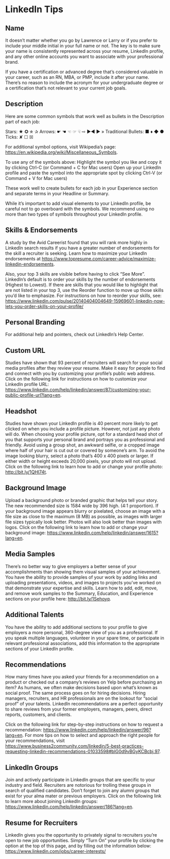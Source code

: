 # LinkedIn Tips

## Name

It doesn’t matter whether you go by Lawrence or Larry or if you prefer to include your middle initial in your full name or not. The key is to make sure your name is consistently represented across your resume, LinkedIn profile, and any other online accounts you want to associate with your professional brand.

If you have a certification or advanced degree that’s considered valuable in your career, such as an RN, MBA, or PMP, include it after your name. There’s no reason to include the acronym for your undergraduate degree or a certification that’s not relevant to your current job goals.

## Description

Here are some common symbols that work well as bullets in the Description part of each job:

Stars: ★ ✪ ✯ ✰
Arrows: ☛ ☚ ☜ ☞ ☟ ⇨ ►◄ ► »
Traditional Bullets: ■ ♦ ◆ ●
Ticks:   ✘ ☐   ☒

For additional symbol options, visit Wikipedia’s page: <https://en.wikipedia.org/wiki/Miscellaneous_Symbols>.

To use any of the symbols above:
Highlight the symbol you like and copy it by clicking Ctrl-C (or Command + C for Mac users)
Open up your LinkedIn profile and paste the symbol into the appropriate spot by clicking Ctrl-V (or Command + V for Mac users)

These work well to create bullets for each job in your Experience section and separate terms in your Headline or Summary.

While it’s important to add visual elements to your LinkedIn profile, be careful not to go overboard with the symbols. We recommend using no more than two types of symbols throughout your LinkedIn profile.

## Skills & Endorsements

A study by the Avid Careerist found that you will rank more highly in LinkedIn search results if you have a greater number of endorsements for the skill a recruiter is seeking. Learn how to maximize your LinkedIn endorsements at <https://www.topresume.com/career-advice/maximize-linkedin-endorsements>.

Also, your top 3 skills are visible before having to click “See More”. LinkedIn’s default is to order your skills by the number of endorsements (Highest to Lowest). If there are skills that you would like to highlight that are not listed in your top 3, use the Reorder function to move up those skills you’d like to emphasize. For instructions on how to reorder your skills, see: <https://www.linkedin.com/pulse/20140404004649-15969601-linkedin-now-lets-you-order-skills-on-your-profile/>

## Personal Branding

For additional help and pointers, check out LinkedIn’s Help Center.

## Custom URL

Studies have shown that 93 percent of recruiters will search for your social media profiles after they review your resume. Make it easy for people to find and connect with you by customizing your profile’s public web address. Click on the following link for instructions on how to customize your LinkedIn profile URL: <https://www.linkedin.com/help/linkedin/answer/87/customizing-your-public-profile-url?lang=en>.

## Headshot

Studies have shown your LinkedIn profile is 40 percent more likely to get clicked on when you include a profile picture. However, not just any photo will do. When choosing your profile picture, opt for a standard head shot of you that supports your personal brand and portrays you as professional and friendly. Avoid using a group shot, an awkward selfie, or a cropped image where half of your hair is cut out or covered by someone’s arm. To avoid the image looking blurry, select a photo that’s 400 x 400 pixels or larger. If either width or height exceeds 20,000 pixels, your photo will not upload. Click on the following link to learn how to add or change your profile photo: <http://bit.ly/1QHI74t>.

## Background Image

Upload a background photo or branded graphic that helps tell your story. The new recommended size is 1584 wide by 396 high. (4:1 proportion). If your background image appears blurry or pixelated, choose an image with a file size as close to the maximum (8 MB) as possible, as images with larger file sizes typically look better. Photos will also look better than images with logos. Click on the following link to learn how to add or change your background image: <https://www.linkedin.com/help/linkedin/answer/1615?lang=en>.

## Media Samples

There’s no better way to give employers a better sense of your accomplishments than showing them visual samples of your achievement. You have the ability to provide samples of your work by adding links and uploading presentations, videos, and images to projects you’ve worked on that demonstrate your expertise and skills. Learn how to add, edit, move, and remove work samples to the Summary, Education, and Experience sections on your profile here: <http://bit.ly/1Sehoyq>.

## Additional Talents

You have the ability to add additional sections to your profile to give employers a more personal, 360-degree view of you as a professional. If you speak multiple languages, volunteer in your spare time, or participate in relevant professional associations, add this information to the appropriate sections of your LinkedIn profile. 

## Recommendations

How many times have you asked your friends for a recommendation on a product or checked out a company’s reviews on Yelp before purchasing an item? As humans, we often make decisions based upon what’s known as social proof. The same process goes on for hiring decisions. Hiring managers, recruiters, and HR professionals are on the lookout for “social proof” of your talents. LinkedIn recommendations are a perfect opportunity to share reviews from your former employers, managers, peers, direct reports, customers, and clients.

Click on the following link for step-by-step instructions on how to request a recommendation: <https://www.linkedin.com/help/linkedin/answer/96?lang=en>. For more tips on how to select and approach the right people for your recommendations, visit <https://www.business2community.com/linkedin/5-best-practices-requesting-linkedin-recommendations-01033598#blG0d9vBGyKCBcbj.97>.

## LinkedIn Groups

Join and actively participate in LinkedIn groups that are specific to your industry and field. Recruiters are notorious for trolling these groups in search of qualified candidates. Don’t forget to join any alumni groups that exist for your alma mater or previous employers. Click on the following link to learn more about joining LinkedIn groups: <https://www.linkedin.com/help/linkedin/answer/186?lang=en>.

## Resume for Recruiters

LinkedIn gives you the opportunity to privately signal to recruiters you’re open to new job opportunities. Simply “Turn On” your profile by clicking the option at the top of this page, and by filling out the information below: <https://www.linkedin.com/jobs/career-interests/>

